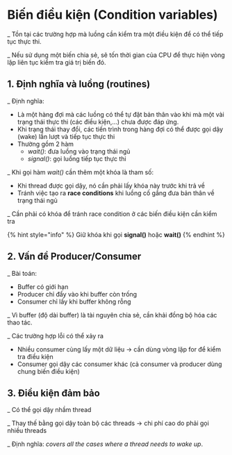 # Biến điều kiện \(Condition variables\)

\_ Tồn tại các trường hợp mà luồng cần kiểm tra một điều kiện để có thể tiếp tục thực thi.

\_ Nếu sử dụng một biến chia sẻ, sẽ tốn thời gian của CPU để thực hiện vòng lặp liên tục kiểm tra giá trị biến đó.

## 1. Định nghĩa và luồng \(routines\)

\_ Định nghĩa: 

* Là một hàng đợi mà các luồng có thể tự đặt bản thân vào khi mà một vài trạng thái thực thi \(các điều kiện,...\) chưa được đáp ứng.
* Khi trạng thái thay đổi, các tiến trình trong hàng đợi có thể được gọi dậy \(wake\) lần lượt và tiếp tục thực thi
* Thường gồm 2 hàm 
  * _wait\(\)_: đưa luồng vào trạng thái ngủ
  * _signal\(\)_: gọi luồng tiếp tục thực thi

\_ Khi gọi hàm _wait\(\)_ cần thêm một khóa là tham số:

* Khi thread được gọi dậy, nó cần phải lấy khóa này trước khi trả về
* Tránh việc tạo ra **race conditions** khi luồng cố gắng đưa bản thân về trạng thái ngủ

\_ Cần phải có khóa để tránh race condition ở các biến điều kiện cần kiểm tra

{% hint style="info" %}
Giữ khóa khi gọi **signal\(\)** hoặc **wait\(\)**
{% endhint %}

## **2. Vấn đề Producer/Consumer**

\_ Bài toán:

* Buffer có giới hạn
* Producer chỉ đẩy vào khi buffer còn trống
* Consumer chỉ lấy khi buffer không rỗng

\_ Vì buffer \(độ dài buffer\) là tài nguyên chia sẻ, cần khải đồng bộ hóa các thao tác.

\_ Các trường hợp lỗi có thể xảy ra

* Nhiều consumer cùng lấy một dữ liệu -&gt; cần dùng vòng lặp for để kiểm tra điều kiện
* Consumer gọi dậy các consumer khác \(cả consumer và producer dùng chung biến điều kiện\)

## 3. Điều kiện đảm bảo

\_ Có thể gọi dậy nhầm thread

\_ Thay thế bằng gọi dậy toàn bộ các threads -&gt; chi phí cao do phải gọi nhiều threads

\_ Định nghĩa: _covers all the cases where a thread needs to wake up_.

